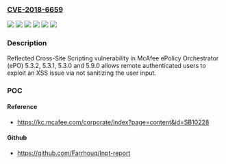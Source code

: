 ### [CVE-2018-6659](https://cve.mitre.org/cgi-bin/cvename.cgi?name=CVE-2018-6659)
![](https://img.shields.io/static/v1?label=Product&message=ePolicy%20Orchestrator%20(ePO)&color=blue)
![](https://img.shields.io/static/v1?label=Version&message=5.3.0%20&color=brightgreen)
![](https://img.shields.io/static/v1?label=Version&message=5.3.1%20&color=brightgreen)
![](https://img.shields.io/static/v1?label=Version&message=5.3.2%20&color=brightgreen)
![](https://img.shields.io/static/v1?label=Version&message=5.9.0%20&color=brightgreen)
![](https://img.shields.io/static/v1?label=Vulnerability&message=Reflected%20Cross-Site%20Scripting%20vulnerability&color=brightgreen)

### Description

Reflected Cross-Site Scripting vulnerability in McAfee ePolicy Orchestrator (ePO) 5.3.2, 5.3.1, 5.3.0 and 5.9.0 allows remote authenticated users to exploit an XSS issue via not sanitizing the user input.

### POC

#### Reference
- https://kc.mcafee.com/corporate/index?page=content&id=SB10228

#### Github
- https://github.com/Farrhouq/Inpt-report

